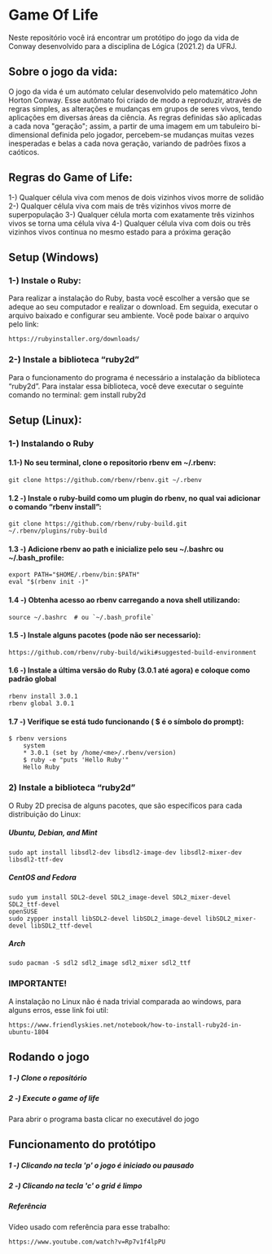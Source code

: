 # Game Of Life
Neste repositório você irá encontrar um protótipo do jogo da vida de Conway desenvolvido para a disciplina de Lógica (2021.2) da UFRJ.

## Sobre o jogo da vida:
O jogo da vida é um autómato celular desenvolvido pelo matemático John Horton Conway. Esse autômato foi criado de modo a reproduzir, através de regras simples, as alterações e mudanças em grupos de seres vivos, tendo aplicações em diversas áreas da ciência. As regras definidas são aplicadas a cada nova "geração"; assim, a partir de uma imagem em um tabuleiro bi-dimensional definida pelo jogador, percebem-se mudanças muitas vezes inesperadas e belas a cada nova geração, variando de padrões fixos a caóticos.

## Regras do Game of Life:
1-) Qualquer célula viva com menos de dois vizinhos vivos morre de solidão
2-) Qualquer célula viva com mais de três vizinhos vivos morre de superpopulação
3-) Qualquer célula morta com exatamente três vizinhos vivos se torna uma célula viva
4-) Qualquer célula viva com dois ou três vizinhos vivos continua no mesmo estado para a próxima geração
 

## Setup (Windows)
### 1-) Instale o Ruby:
Para realizar a instalação do Ruby, basta você escolher a versão que se adeque ao seu computador e realizar o download. Em seguida, executar o arquivo baixado e configurar seu ambiente. Você pode baixar o arquivo pelo link:

	https://rubyinstaller.org/downloads/
 
### 2-) Instale a biblioteca “ruby2d”
Para o funcionamento do programa é necessário a instalação da biblioteca “ruby2d”. Para instalar essa biblioteca, você deve executar o seguinte comando no terminal:
gem install ruby2d

## Setup (Linux):
### 1-) Instalando o Ruby
#### 1.1-) No seu terminal, clone o repositorio rbenv em ~/.rbenv:
        
	git clone https://github.com/rbenv/rbenv.git ~/.rbenv
        

#### 1.2 -) Instale o ruby-build como um plugin do rbenv, no qual vai adicionar o comando “rbenv install”:
        
	git clone https://github.com/rbenv/ruby-build.git ~/.rbenv/plugins/ruby-build
        
	
#### 1.3 -) Adicione rbenv ao path e inicialize pelo seu ~/.bashrc ou  ~/.bash_profile:
       
	export PATH="$HOME/.rbenv/bin:$PATH"
	eval "$(rbenv init -)"
         
#### 1.4 -) Obtenha acesso ao rbenv carregando a nova shell utilizando:
         
	source ~/.bashrc  # ou `~/.bash_profile`
        
#### 1.5 -) Instale alguns pacotes (pode não ser necessario):
          
	https://github.com/rbenv/ruby-build/wiki#suggested-build-environment
          
#### 1.6 -) Instale a última versão do Ruby (3.0.1 até agora) e coloque como padrão global

 	rbenv install 3.0.1
	rbenv global 3.0.1
        
#### 1.7 -) Verifique se está tudo funcionando ( $ é o símbolo do prompt):
         
	$ rbenv versions
      	system
        * 3.0.1 (set by /home/<me>/.rbenv/version)
        $ ruby -e "puts 'Hello Ruby'"
        Hello Ruby
        
### 2) Instale a biblioteca “ruby2d”
O Ruby 2D precisa de alguns pacotes, que são específicos para cada distribuição do Linux:
##### Ubuntu, Debian, and Mint

	sudo apt install libsdl2-dev libsdl2-image-dev libsdl2-mixer-dev libsdl2-ttf-dev
       
##### CentOS and Fedora

	sudo yum install SDL2-devel SDL2_image-devel SDL2_mixer-devel SDL2_ttf-devel
	openSUSE
	sudo zypper install libSDL2-devel libSDL2_image-devel libSDL2_mixer-devel libSDL2_ttf-devel
         
##### Arch
	sudo pacman -S sdl2 sdl2_image sdl2_mixer sdl2_ttf
       
 
### IMPORTANTE!
A instalação no Linux não é nada trivial comparada ao windows, para alguns erros, esse link foi util:

	https://www.friendlyskies.net/notebook/how-to-install-ruby2d-in-ubuntu-1804


## Rodando o jogo
##### 1 -) Clone o repositório
##### 2 -) Execute o game of life
Para abrir o programa basta clicar no executável do jogo

## Funcionamento do protótipo
##### 1 -) Clicando na tecla 'p' o jogo é iniciado ou pausado
##### 2 -) Clicando na tecla 'c' o grid é limpo

##### Referência
Vídeo usado com referência para esse trabalho:

	https://www.youtube.com/watch?v=Rp7v1f4lpPU

